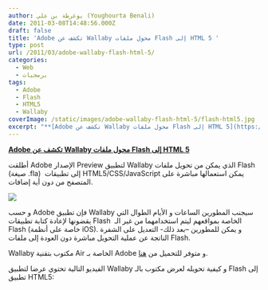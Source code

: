 ```yaml
---
author: يوغرطة بن علي (Youghourta Benali)
date: 2011-03-08T14:48:56.000Z
draft: false
title: 'Adobe تكشف عن Wallaby محول ملفات Flash إلى HTML 5 '
type: post
url: /2011/03/adobe-wallaby-flash-html-5/
categories:
  - Web
  - برمجيات
tags:
  - Adobe
  - Flash
  - HTML5
  - Wallaby
coverImage: /static/images/adobe-wallaby-flash-html-5/flash-html5.jpg
excerpt: "**[Adobe تكشف عن Wallaby محول ملفات Flash إلى HTML 5](https://www.it-scoop.com/2011/03/adobe-wallaby-flash-html-5/)**\n\nأطلقت Adobe الإصدار Preview لتطبيق Wallaby الذي يمكن من تحويل ملفات Flash (صيغة .fla) \_إلى تطبيقات HTML5/CSS/JavaScript يمكن استعمالها مباشرة على المتصفح من دون أية إضافات.\n\n\n\nو حسب Adobe فإن تطبيق Wallaby"
---
```

**[Adobe تكشف عن Wallaby محول ملفات Flash إلى HTML 5](https://www.it-scoop.com/2011/03/adobe-wallaby-flash-html-5/)**

أطلقت Adobe الإصدار Preview لتطبيق Wallaby الذي يمكن من تحويل ملفات Flash (صيغة .fla)  إلى تطبيقات HTML5/CSS/JavaScript يمكن استعمالها مباشرة على المتصفح من دون أية إضافات.

![](/static/images/adobe-wallaby-flash-html-5/flash-html5.jpg)

و حسب Adobe فإن تطبيق Wallaby سيجنب المطورين الساعات و الأيام الطوال التي يقضونها لإعادة كتابة تطبيقات Flash  الخاصة بمواقعهم ليتم استخدامهما من غير الـ Flash (خاصة على أنظمة iOS). و يمكن للمطورين –بعد ذلك- التعديل على الشفرة الناتجة عن عملية التحويل مباشرة دون العودة إلى ملفات Flash.

Wallaby مكتوب بتقنية Air الخاصة بـ Adobe و متوفر للتحميل من [هنا](http://labs.adobe.com/technologies/wallaby/).

الفيديو التالية تحتوي عرضا لتطبيق Wallaby و كيفية تحويله لعرض مكتوب بالـ Flash إلى تطبيق HTML5:
